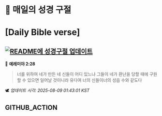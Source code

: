 # 🙏 매일의 성경 구절
# [Daily Bible verse]
## [![README에 성경구절 업데이트](https://github.com/DONGSUKA/first_test/actions/workflows/update-readme-bible.yml/badge.svg)](https://github.com/DONGSUKA/first_test/actions/workflows/update-readme-bible.yml)
<!-- START_BIBLE_VERSE -->
📖 **예레미야 2:28**
> 너를 위하여 네가 만든 네 신들이 어디 있느냐 그들이 네가 환난을 당할 때에 구원할 수 있으면 일어날 것이니라 유다여 너의 신들이너의 성읍 수와 같도다

🕊️ _업데이트 시각: 2025-08-09 01:43:01 KST_
  <!-- END_BIBLE_VERSE -->
## GITHUB_ACTION
